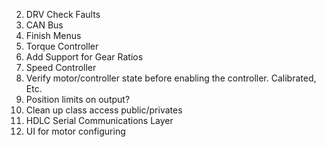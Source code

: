 2. DRV Check Faults
4. CAN Bus
5. Finish Menus
6. Torque Controller
7. Add Support for Gear Ratios
8. Speed Controller
9. Verify motor/controller state before enabling the controller.  Calibrated, Etc.
10. Position limits on output?
11. Clean up class access public/privates
12. HDLC Serial Communications Layer
13. UI for motor configuring